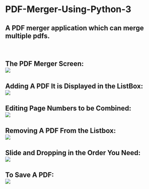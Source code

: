# PDF-Merger-Using-Python-3
<h2>A PDF merger application which can merge multiple pdfs.</h2>
<br>
<h2> The PDF Merger Screen:<br>
<img src="https://github.com/reuben21/Project-Images/blob/master/Output%20ScreenShots/0001.JPG"/>
</h2>
<h2> Adding A PDF It is Displayed in the ListBox:<br>
<img src="https://github.com/reuben21/Project-Images/blob/master/Output%20ScreenShots/Adding%20A%20PDF.gif"/>
</h2>
<h2>Editing Page Numbers to be Combined:<br>
<img src="https://github.com/reuben21/Project-Images/blob/master/Output%20ScreenShots/EditPageNumber.gif"/>
</h2>
<h2>Removing A PDF From the Listbox:<br>
<img src="https://github.com/reuben21/Project-Images/blob/master/Output%20ScreenShots/EditPageNumber.gif"/>
</h2>
<h2>Slide and Dropping in the Order You Need:<br>
<img src="https://github.com/reuben21/Project-Images/blob/master/Output%20ScreenShots/SlideAndDrop.gif" />
</h2>
<h2>To Save A PDF:<br>
<img src="https://github.com/reuben21/Project-Images/blob/master/Output%20ScreenShots/SavePDF.gif"/>
</h2>
